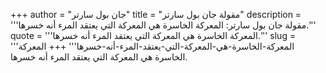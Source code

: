 +++
author = "جان بول سارتر"
title = "مقولة جان بول سارتر"
description = '''مقولة جان بول سارتر: المعركة الخاسرة هي المعركة التي يعتقد المرء أنه خسرها.'''
quote = '''المعركة الخاسرة هي المعركة التي يعتقد المرء أنه خسرها.'''
slug = '''المعركة-الخاسرة-هي-المعركة-التي-يعتقد-المرء-أنه-خسرها'''
+++
المعركة الخاسرة هي المعركة التي يعتقد المرء أنه خسرها.
